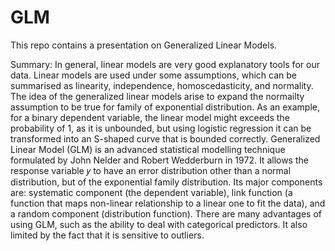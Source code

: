 # GLM

This repo contains a presentation on Generalized Linear Models.

Summary: In general, linear models are very good explanatory tools for our data. Linear models are used under some assumptions, which can be summarised as linearity, independence, homoscedasticity, and normality. The idea of the generalized linear models arise to expand the normailty assumption to be true for family of exponential distribution. As an example, for a binary dependent variable, the linear model might exceeds the probability of 1, as it is unbounded, but using logistic regression it can be transformed into an S-shaped curve that is bounded correctly. Generalized Linear Model (GLM) is an advanced statistical modelling technique formulated by John Nelder and Robert Wedderburn in 1972. It allows the response variable 𝑦 to have an error distribution other than a normal distribution, but of the exponential family distribution. Its major components are: systematic component (the dependent variable), link function (a function that maps non-linear relationship to a linear one to fit the data), and a random component (distribution function). There are many advantages of using GLM, such as the ability to deal with categorical predictors. It also limited by the fact that it is sensitive to outliers.

